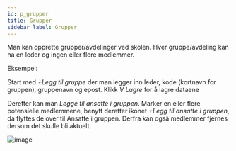 ```yaml
---
id: p_grupper
title: Grupper
sidebar_label: Grupper 
---
```



Man kan opprette grupper/avdelinger ved skolen. Hver gruppe/avdeling kan ha en leder og ingen eller flere medlemmer.

Eksempel:

Start med _+Legg til gruppe_ der man legger inn leder, kode (kortnavn for gruppen), gruppenavn og epost. Klikk _V Lagre_ for å lagre dataene
 
Deretter kan man _Legge til ansatte i gruppen_. Marker en eller flere potensielle medlemmene, benytt deretter ikonet _+Legg til ansatte i gruppen_, da flyttes de over til Ansatte i gruppen. Derfra kan også medlemmer fjernes dersom det skulle bli aktuelt.


![image](https://user-images.githubusercontent.com/80097133/136387884-9fad965d-5a42-435c-887c-394ab2262928.png)
